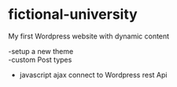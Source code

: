 # fictional-university
My first Wordpress website with dynamic content

-setup a new theme<br>
-custom Post types <br>
- javascript ajax connect to Wordpress rest Api<br>  
